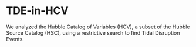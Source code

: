 # TDE-in-HCV
We analyzed the Hubble Catalog of Variables (HCV), a subset of the Hubble Source Catalog (HSC), using a restrictive search to find Tidal Disruption Events.
